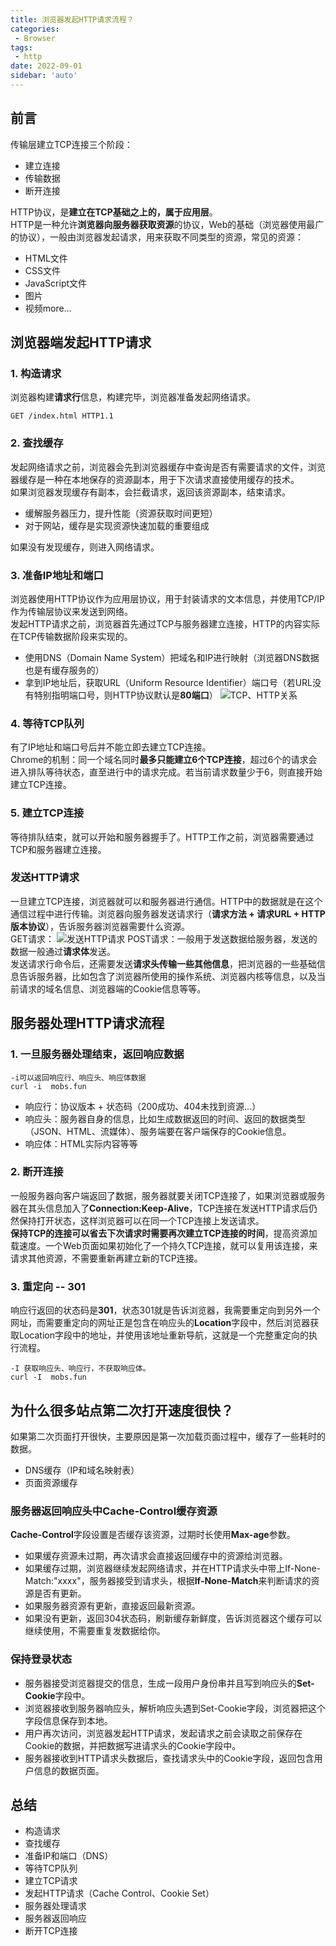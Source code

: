 ```yaml
---
title: 浏览器发起HTTP请求流程？
categories:
 - Browser
tags:
 - http
date: 2022-09-01
sidebar: 'auto'
---
```


## 前言
传输层建立TCP连接三个阶段：
* 建立连接
* 传输数据
* 断开连接

HTTP协议，是**建立在TCP基础之上的，属于应用层**。<br/>
HTTP是一种允许**浏览器向服务器获取资源**的协议，Web的基础（浏览器使用最广的协议），一般由浏览器发起请求，用来获取不同类型的资源，常见的资源：
* HTML文件
* CSS文件
* JavaScript文件
* 图片
* 视频more...

## 浏览器端发起HTTP请求
### 1. 构造请求
浏览器构建**请求行**信息，构建完毕，浏览器准备发起网络请求。
```
GET /index.html HTTP1.1
```
### 2. 查找缓存
发起网络请求之前，浏览器会先到浏览器缓存中查询是否有需要请求的文件，浏览器缓存是一种在本地保存的资源副本，用于下次请求直接使用缓存的技术。<br/>
如果浏览器发现缓存有副本，会拦截请求，返回该资源副本，结束请求。
* 缓解服务器压力，提升性能（资源获取时间更短）
* 对于网站，缓存是实现资源快速加载的重要组成

如果没有发现缓存，则进入网络请求。
### 3. 准备IP地址和端口
浏览器使用HTTP协议作为应用层协议，用于封装请求的文本信息，并使用TCP/IP作为传输层协议来发送到网络。<br/>
发起HTTP请求之前，浏览器首先通过TCP与服务器建立连接，HTTP的内容实际在TCP传输数据阶段来实现的。
* 使用DNS（Domain Name System）把域名和IP进行映射（浏览器DNS数据也是有缓存服务的）
* 拿到IP地址后，获取URL（Uniform Resource Identifier）端口号（若URL没有特别指明端口号，则HTTP协议默认是**80端口**）
![TCP、HTTP关系](https://s2.loli.net/2022/09/01/zy6dkSiujEpKYB3.png)

### 4. 等待TCP队列
有了IP地址和端口号后并不能立即去建立TCP连接。<br/>
Chrome的机制：同一个域名同时**最多只能建立6个TCP连接**，超过6个的请求会进入排队等待状态，直至进行中的请求完成。若当前请求数量少于6，则直接开始建立TCP连接。

### 5. 建立TCP连接
等待排队结束，就可以开始和服务器握手了。HTTP工作之前，浏览器需要通过TCP和服务器建立连接。

### 发送HTTP请求
一旦建立TCP连接，浏览器就可以和服务器进行通信。HTTP中的数据就是在这个通信过程中进行传输。浏览器向服务器发送请求行（**请求方法 + 请求URL + HTTP版本协议**），告诉服务器浏览器需要什么资源。<br/>
GET请求：
![发送HTTP请求](https://s2.loli.net/2022/09/01/VnvkrGM9gZIzJFS.png)
POST请求：一般用于发送数据给服务器，发送的数据一般通过**请求体**发送。<br/>
发送请求行命令后，还需要发送**请求头传输一些其他信息**，把浏览器的一些基础信息告诉服务器，比如包含了浏览器所使用的操作系统、浏览器内核等信息，以及当前请求的域名信息、浏览器端的Cookie信息等等。

## 服务器处理HTTP请求流程

### 1. 一旦服务器处理结束，返回响应数据
```
-i可以返回响应行、响应头、响应体数据
curl -i  mobs.fun
```
* 响应行：协议版本 + 状态码（200成功、404未找到资源...）
* 响应头：服务器自身的信息，比如生成数据返回的时间、返回的数据类型（JSON、HTML、流媒体）、服务端要在客户端保存的Cookie信息。
* 响应体：HTML实际内容等等
### 2. 断开连接
一般服务器向客户端返回了数据，服务器就要关闭TCP连接了，如果浏览器或服务器在其头信息加入了**Connection:Keep-Alive**，TCP连接在发送HTTP请求后仍然保持打开状态，这样浏览器可以在同一个TCP连接上发送请求。<br/>
**保持TCP的连接可以省去下次请求时需要再次建立TCP连接的时间**，提高资源加载速度。一个Web页面如果初始化了一个持久TCP连接，就可以复用该连接，来请求其他资源，不需要重新再建立新的TCP连接。
### 3. 重定向 -- 301
响应行返回的状态码是**301**，状态301就是告诉浏览器，我需要重定向到另外一个网址，而需要重定向的网址正是包含在响应头的**Location**字段中，然后浏览器获取Location字段中的地址，并使用该地址重新导航，这就是一个完整重定向的执行流程。
```text
-I 获取响应头、响应行，不获取响应体。
curl -I  mobs.fun
```
## 为什么很多站点第二次打开速度很快？
如果第二次页面打开很快，主要原因是第一次加载页面过程中，缓存了一些耗时的数据。<br/>
* DNS缓存（IP和域名映射表）
* 页面资源缓存
### 服务器返回响应头中Cache-Control缓存资源
**Cache-Control**字段设置是否缓存该资源，过期时长使用**Max-age**参数。
* 如果缓存资源未过期，再次请求会直接返回缓存中的资源给浏览器。
* 如果缓存过期，浏览器继续发起网络请求，并在HTTP请求头中带上If-None-Match:"xxxx"，服务器接受到请求头，根据**If-None-Match**来判断请求的资源是否有更新。
* 如果服务器资源有更新，直接返回最新资源。
* 如果没有更新，返回304状态码，刷新缓存新鲜度，告诉浏览器这个缓存可以继续使用，不需要重复发数据给你。
### 保持登录状态
* 服务器接受浏览器提交的信息，生成一段用户身份串并且写到响应头的**Set-Cookie**字段中。
* 浏览器接收到服务器响应头，解析响应头遇到Set-Cookie字段，浏览器把这个字段信息保存到本地。
* 用户再次访问，浏览器发起HTTP请求，发起请求之前会读取之前保存在Cookie的数据，并把数据写进请求头的Cookie字段中。
* 服务器接收到HTTP请求头数据后，查找请求头中的Cookie字段，返回包含用户信息的数据页面。
## 总结
* 构造请求
* 查找缓存
* 准备IP和端口（DNS）
* 等待TCP队列
* 建立TCP请求
* 发起HTTP请求（Cache Control、Cookie Set）
* 服务器处理请求
* 服务器返回响应
* 断开TCP连接